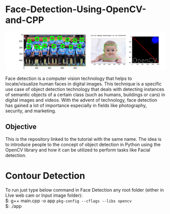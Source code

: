 # Face-Detection-Using-OpenCV-and-CPP
![](https://github.com/anupammaurya6767/Face-Detection-Using-OpenCV-and-CPP/blob/main/pic.png)

Face detection is a computer vision technology that helps to locate/visualize human faces in digital images. This technique is a specific use case of object detection technology that deals with detecting instances of semantic objects of a certain class (such as humans, buildings or cars) in digital images and videos. With the advent of technology, face detection has gained a lot of importance especially in fields like photography, security, and marketing.

## Objective
This is the repository linked to the tutorial with the same name. The idea is to introduce people to the concept of object detection in Python using the OpenCV library and how it can be utilized to perform tasks like Facial detection.

 # Contour Detection
To run just type below command in Face Detection any root folder (either in LIve web cam or Input image folder):\
 $: g++ main.cpp -o app `pkg-config --cflags --libs opencv`\
 $: ./app
 
